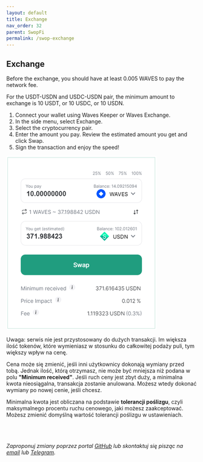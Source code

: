 ```yaml
---
layout: default
title: Exchange
nav_order: 32
parent: SwopFi
permalink: /swop-exchange
---
```


## Exchange

Before the exchange, you should have at least 0.005 WAVES to pay the network fee.

For the USDT-USDN and USDC-USDN pair, the minimum amount to exchange is 10 USDT, or 10 USDC, or 10 USDN.

1. Connect your wallet using Waves Keeper or Waves Exchange.
2. In the side menu, select Exchange.
3. Select the cryptocurrency pair.
4. Enter the amount you pay. Review the estimated amount you get and click Swap.
5. Sign the transaction and enjoy the speed!

![](/images/swop-ex-1.png)

Uwaga: serwis nie jest przystosowany do dużych transakcji. Im większa ilość tokenów, które wymieniasz w stosunku do całkowitej podaży puli, tym większy wpływ na cenę.

Cena może się zmienić, jeśli inni użytkownicy dokonają wymiany przed tobą. Jednak ilość, którą otrzymasz, nie może być mniejsza niż podana w polu **"Minimum received"**. Jeśli ruch ceny jest zbyt duży, a minimalna kwota nieosiągalna, transakcja zostanie anulowana. Możesz wtedy dokonać wymiany po nowej cenie, jeśli chcesz.

Minimalna kwota jest obliczana na podstawie **tolerancji poślizgu**, czyli maksymalnego procentu ruchu cenowego, jaki możesz zaakceptować. Możesz zmienić domyślną wartość tolerancji poślizgu w ustawieniach.

\
\
\
*Zaproponuj zmiany poprzez portal [GitHub](https://github.com/wxpl/wxpl.github.io) lub skontaktuj się pisząc na [email](mailto:contact@wxpl.club) lub [Telegram](https://t.me/waves_polska).*